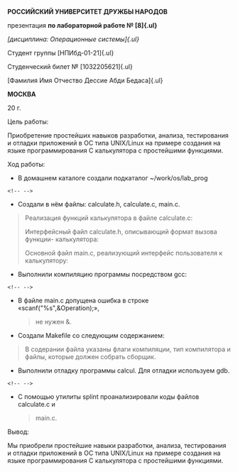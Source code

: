 **РОССИЙСКИЙ УНИВЕРСИТЕТ ДРУЖБЫ НАРОДОВ**

презентация **по лабораторной работе № [8]{.ul}**

*[дисциплина: Операционные системы]{.ul}*

Студент группы [НПИбд-01-21]{.ul}

Студенческий билет № [1032205621]{.ul}

[Фамилия Имя Отчествo Дессие Абди Бедаса]{.ul}

**МОСКВА**

20 г.

Цель работы:

Приобретение простейших навыков разработки, анализа, тестирования и
отладки приложений в ОС типа UNIX/Linux на примере создания на языке
программирования С калькулятора с простейшими функциями.

Ход работы:

-   В домашнем каталоге создали подкаталог \~/work/os/lab_prog

```{=html}
<!-- -->
```
-   Создали в нём файлы: calculate.h, calculate.c, main.c.

> Реализация функций калькулятора в файле calculate.с:
>
> Интерфейсный файл calculate.h, описывающий формат вызова функции-
> калькулятора:
>
> Основной файл main.c, реализующий интерфейс пользователя к
> калькулятору:

-   Выполнили компиляцию программы посредством gcc:

```{=html}
<!-- -->
```
-   В файле main.c допущена ошибка в строке «scanf(\"%s\",&Operation);»,
    > не нужен &.

-   Создали Makefile со следующим содержанием:

> В содерании файла указаны флаги компиляции, тип компилятора и файлы,
> которые должен собрать сборщик.

-   Выполнили отладку программы calcul. Для отладки используем gdb.

```{=html}
<!-- -->
```
-   С помощью утилиты splint проанализировали коды файлов calculate.c и
    > main.c.

Вывод:

Мы приобрели простейшие навыки разработки, анализа, тестирования и
отладки приложений в ОС типа UNIX/Linux на примере создания на языке
программирования С калькулятора с простейшими функциями.
